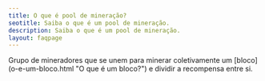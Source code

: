 ```yaml
---
title: O que é pool de mineração?
seotitle: Saiba o que é um pool de mineração.
description: Saiba o que é um pool de mineração.
layout: faqpage
---
```

Grupo de mineradores que se unem para minerar coletivamente um [bloco] (o-e-um-bloco.html "O que é um bloco?") e dividir a recompensa entre si. 
